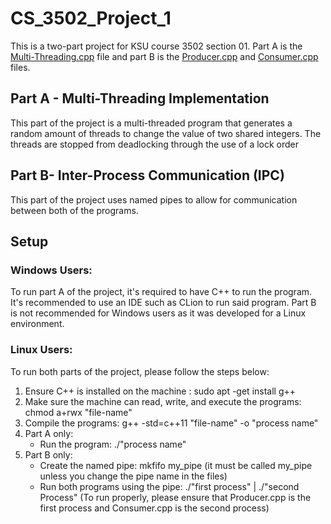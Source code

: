 # CS_3502_Project_1

This is a two-part project for KSU course 3502 section 01. Part A is the [Multi-Threading.cpp](https://github.com/Notesboy-123/CS_3502_Project_1/blob/main/Multi-Threading.cpp) file and part B is the [Producer.cpp](https://github.com/Notesboy-123/CS_3502_Project_1/blob/main/Producer.cpp) and [Consumer.cpp](https://github.com/Notesboy-123/CS_3502_Project_1/blob/main/Consumer.cpp) files. 


## Part A - Multi-Threading Implementation
This part of the project is a multi-threaded program that generates a random amount of threads to change the value of two shared integers. The threads are stopped from deadlocking through the use of a lock order

## Part B- Inter-Process Communication (IPC)
This part of the project uses named pipes to allow for communication between both of the programs. 

## Setup

### Windows Users:
To run part A of the project, it's required to have C++ to run the program. It's recommended to use an IDE such as CLion to run said program. Part B is not recommended for Windows users as it was developed for a Linux environment.

### Linux Users:
To run both parts of the project, please follow the steps below:
1. Ensure C++ is installed on the machine : sudo apt -get install g++
2. Make sure the machine can read, write, and execute the programs: chmod a+rwx "file-name"
3. Compile the programs: g++ -std=c++11 "file-name" -o "process name"
4. Part A only:
   - Run the program: ./"process name"
5. Part B only:
   - Create the named pipe: mkfifo my_pipe (it must be called my_pipe unless you change the pipe name in the files)
   - Run both programs using the pipe: ./"first process" | ./"second Process" (To run properly, please ensure that Producer.cpp is the first process and Consumer.cpp is the second process)
